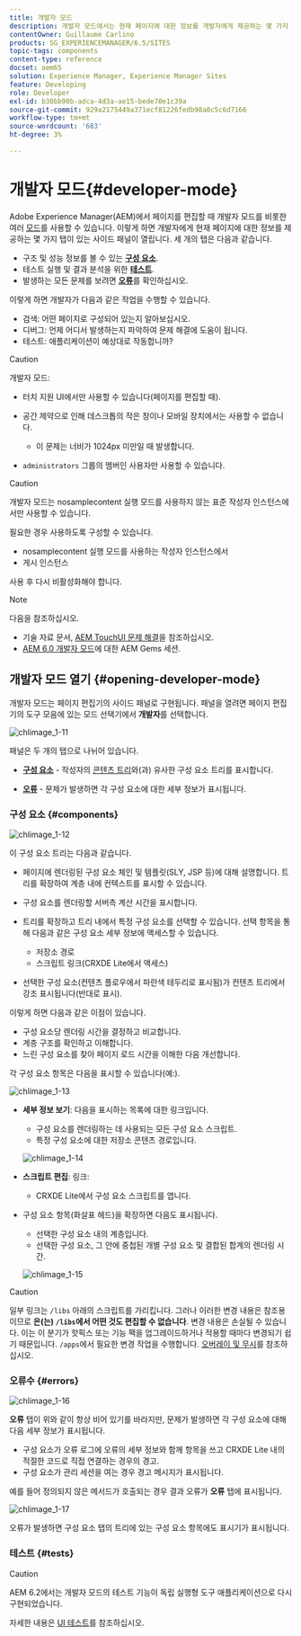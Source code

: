 ```yaml
---
title: 개발자 모드
description: 개발자 모드에서는 현재 페이지에 대한 정보를 개발자에게 제공하는 몇 가지 탭이 있는 사이드 패널이 열립니다.
contentOwner: Guillaume Carlino
products: SG_EXPERIENCEMANAGER/6.5/SITES
topic-tags: components
content-type: reference
docset: aem65
solution: Experience Manager, Experience Manager Sites
feature: Developing
role: Developer
exl-id: b30bb90b-adca-4d3a-ae15-bede70e1c39a
source-git-commit: 929a2175449a371ecf81226fedb98a0c5c6d7166
workflow-type: tm+mt
source-wordcount: '683'
ht-degree: 3%

---
```


# 개발자 모드{#developer-mode}

Adobe Experience Manager(AEM)에서 페이지를 편집할 때 개발자 모드를 비롯한 여러 [모드](/help/sites-authoring/author-environment-tools.md#modestouchoptimizedui)를 사용할 수 있습니다. 이렇게 하면 개발자에게 현재 페이지에 대한 정보를 제공하는 몇 가지 탭이 있는 사이드 패널이 열립니다. 세 개의 탭은 다음과 같습니다.

* 구조 및 성능 정보를 볼 수 있는 **[구성 요소](#components)**.
* 테스트 실행 및 결과 분석을 위한 **[테스트](#tests)**.
* 발생하는 모든 문제를 보려면 **[오류](#errors)**&#x200B;를 확인하십시오.

이렇게 하면 개발자가 다음과 같은 작업을 수행할 수 있습니다.

* 검색: 어떤 페이지로 구성되어 있는지 알아보십시오.
* 디버그: 언제 어디서 발생하는지 파악하여 문제 해결에 도움이 됩니다.
* 테스트: 애플리케이션이 예상대로 작동합니까?

>[!CAUTION]
>
>개발자 모드:
>
>* 터치 지원 UI에서만 사용할 수 있습니다(페이지를 편집할 때).
>* 공간 제약으로 인해 데스크톱의 작은 창이나 모바일 장치에서는 사용할 수 없습니다.
>
>   * 이 문제는 너비가 1024px 미만일 때 발생합니다.
>* `administrators` 그룹의 멤버인 사용자만 사용할 수 있습니다.

>[!CAUTION]
>
>개발자 모드는 nosamplecontent 실행 모드를 사용하지 않는 표준 작성자 인스턴스에서만 사용할 수 있습니다.
>
>필요한 경우 사용하도록 구성할 수 있습니다.
>
>* nosamplecontent 실행 모드를 사용하는 작성자 인스턴스에서
>* 게시 인스턴스
>
>사용 후 다시 비활성화해야 합니다.

>[!NOTE]
>
>다음을 참조하십시오.
>
>* 기술 자료 문서, [AEM TouchUI 문제 해결](https://experienceleague.adobe.com/ko/docs/experience-cloud-kcs/kbarticles/ka-16935)을 참조하십시오.
>* [AEM 6.0 개발자 모드](https://experienceleague.adobe.com/docs/events/experience-manager-gems-recordings/gems2014/aem-developer-mode.html?lang=ko)에 대한 AEM Gems 세션.
>

## 개발자 모드 열기 {#opening-developer-mode}

개발자 모드는 페이지 편집기의 사이드 패널로 구현됩니다. 패널을 열려면 페이지 편집기의 도구 모음에 있는 모드 선택기에서 **개발자**&#x200B;를 선택합니다.

![chlimage_1-11](assets/chlimage_1-11.png)

패널은 두 개의 탭으로 나뉘어 있습니다.

* **[구성 요소](/help/sites-developing/developer-mode.md#components)** - 작성자의 [콘텐츠 트리](/help/sites-authoring/author-environment-tools.md#content-tree)와(과) 유사한 구성 요소 트리를 표시합니다.

* **[오류](/help/sites-developing/developer-mode.md#errors)** - 문제가 발생하면 각 구성 요소에 대한 세부 정보가 표시됩니다.

### 구성 요소 {#components}

![chlimage_1-12](assets/chlimage_1-12.png)

이 구성 요소 트리는 다음과 같습니다.

* 페이지에 렌더링된 구성 요소 체인 및 템플릿(SLY, JSP 등)에 대해 설명합니다. 트리를 확장하여 계층 내에 컨텍스트를 표시할 수 있습니다.
* 구성 요소를 렌더링할 서버측 계산 시간을 표시합니다.
* 트리를 확장하고 트리 내에서 특정 구성 요소를 선택할 수 있습니다. 선택 항목을 통해 다음과 같은 구성 요소 세부 정보에 액세스할 수 있습니다.

   * 저장소 경로
   * 스크립트 링크(CRXDE Lite에서 액세스)

* 선택한 구성 요소(컨텐츠 플로우에서 파란색 테두리로 표시됨)가 컨텐츠 트리에서 강조 표시됩니다(반대로 표시).

이렇게 하면 다음과 같은 이점이 있습니다.

* 구성 요소당 렌더링 시간을 결정하고 비교합니다.
* 계층 구조를 확인하고 이해합니다.
* 느린 구성 요소를 찾아 페이지 로드 시간을 이해한 다음 개선합니다.

각 구성 요소 항목은 다음을 표시할 수 있습니다(예:).

![chlimage_1-13](assets/chlimage_1-13.png)

* **세부 정보 보기**: 다음을 표시하는 목록에 대한 링크입니다.

   * 구성 요소를 렌더링하는 데 사용되는 모든 구성 요소 스크립트.
   * 특정 구성 요소에 대한 저장소 콘텐츠 경로입니다.

  ![chlimage_1-14](assets/chlimage_1-14.png)

* **스크립트 편집**: 링크:

   * CRXDE Lite에서 구성 요소 스크립트를 엽니다.

* 구성 요소 항목(화살표 헤드)을 확장하면 다음도 표시됩니다.

   * 선택한 구성 요소 내의 계층입니다.
   * 선택한 구성 요소, 그 안에 중첩된 개별 구성 요소 및 결합된 합계의 렌더링 시간.

  ![chlimage_1-15](assets/chlimage_1-15.png)

>[!CAUTION]
>
>일부 링크는 `/libs` 아래의 스크립트를 가리킵니다. 그러나 이러한 변경 내용은 참조용이므로 **은(는) `/libs`에서 어떤 것도 편집할 수 없습니다**. 변경 내용은 손실될 수 있습니다. 이는 이 분기가 핫픽스 또는 기능 팩을 업그레이드하거나 적용할 때마다 변경되기 쉽기 때문입니다. `/apps`에서 필요한 변경 작업을 수행합니다. [오버레이 및 무시](/help/sites-developing/overlays.md)를 참조하십시오.

### 오류수 {#errors}

![chlimage_1-16](assets/chlimage_1-16.png)

**오류** 탭이 위와 같이 항상 비어 있기를 바라지만, 문제가 발생하면 각 구성 요소에 대해 다음 세부 정보가 표시됩니다.

* 구성 요소가 오류 로그에 오류의 세부 정보와 함께 항목을 쓰고 CRXDE Lite 내의 적절한 코드로 직접 연결하는 경우의 경고.
* 구성 요소가 관리 세션을 여는 경우 경고 메시지가 표시됩니다.

예를 들어 정의되지 않은 메서드가 호출되는 경우 결과 오류가 **오류** 탭에 표시됩니다.

![chlimage_1-17](assets/chlimage_1-17.png)

오류가 발생하면 구성 요소 탭의 트리에 있는 구성 요소 항목에도 표시기가 표시됩니다.

### 테스트 {#tests}

>[!CAUTION]
>
>AEM 6.2에서는 개발자 모드의 테스트 기능이 독립 실행형 도구 애플리케이션으로 다시 구현되었습니다.
>
>자세한 내용은 [UI 테스트](/help/sites-developing/hobbes.md)를 참조하십시오.
